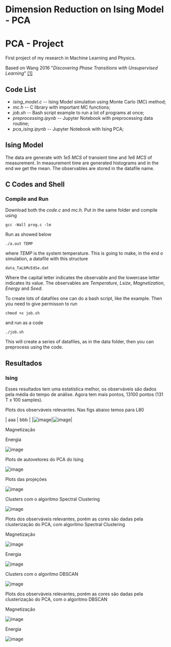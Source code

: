 # Dimension Reduction on Ising Model - PCA

# PCA - Project
First project of my research in Machine Learning and Physics. 

Based on Wang 2016 "*Discovering Phase Transitions with Unsupervised Learning*" [[1]](https://journals.aps.org/prb/abstract/10.1103/PhysRevB.94.195105)

## Code List
- *ising_model.c*           -- Ising Model simulation using Monte Carlo (MC) method;
- *mc.h*                    -- C library with important MC functions;
- *job.sh*                  -- Bash script example to run a lot of programs at once;          
- *preprocessing.ipynb*     -- Jupyter Notebook with preprocessing data routine;
- *pca_ising.ipynb*         -- Jupyter Notebook with Ising PCA;


## Ising Model

The data are generate with *1e5 MCS* of transient time and *1e6 MCS* of measurement.
In measurement time are generated histograms and in the end we get the mean.
The observables are stored in the datafile name.

## C Codes and Shell
### Compile and Run

Download both the *code.c* and *mc.h*.
Put in the same folder and compile using

  <code>gcc -Wall prog.c -lm</code>

Run as showed below

  <code>./a.out TEMP</code>

where *TEMP* is the system temperature.
This is going to make, in the end o simulation, a datafile with this structure

  <code>data_TaLbMcEdSe.dat</code>

Where the capital letter indicates the observable and the lowercase letter indicates its value.
The observables are *Temperature*, *Lsize*, *Magnetization*, *Energy* and *Seed*.


To create lots of datafiles one can do a bash script, like the example.
Then you need to give permisson to run

  <code>chmod +x job.sh</code>

and run as a code

  <code>./job.sh</code>

This will create a series of datafiles, as in the data folder, then you can preprocess using the code.

## Resultados
### Ising 
Esses resultados tem uma estatística melhor, os observáveis são dados pela média do tempo de análise. Agora tem mais pontos, 13100 pontos (131 T x 100 samples).

Plots dos observáveis relevantes. Nas figs abaixo temos para L80

| aaa | bbb |
|![image](https://github.com/pedhmendes/pca-project/blob/main/plots/ising_mag.png)|![image](https://github.com/pedhmendes/pca-project/blob/main/plots/ising_mag.png)|

Magnetização

Energia

![image](https://github.com/pedhmendes/pca-project/blob/main/plots/ising_ene.png)

Plots de autovetores do PCA do Ising

![image](https://github.com/pedhmendes/pca-project/blob/main/plots/ising_pca_multi_evals_2.png)

Plots das projeções

![image](https://github.com/pedhmendes/pca-project/blob/main/plots/ising_pca_components_2.png)

Clusters com o algoritmo Spectral Clustering

![image](https://github.com/pedhmendes/pca-project/blob/main/plots/ising_clusters_sp_L80.png)

Plots dos observáveis relevantes, porém as cores são dadas pela clusterização do PCA, com algoritmo Spectral Clustering

Magnetização

![image](https://github.com/pedhmendes/pca-project/blob/main/plots/ising80_mag_sp_cluster.png)

Energia

![image](https://github.com/pedhmendes/pca-project/blob/main/plots/ising80_ene_sp_cluster.png)

Clusters com o algoritmo DBSCAN

![image](https://github.com/pedhmendes/pca-project/blob/main/plots/ising_clusters_db_L80.png)

Plots dos observáveis relevantes, porém as cores são dadas pela clusterização do PCA, com o algoritmo DBSCAN

Magnetização

![image](https://github.com/pedhmendes/pca-project/blob/main/plots/ising80_mag_db_cluster.png)

Energia

![image](https://github.com/pedhmendes/pca-project/blob/main/plots/ising80_ene_db_cluster.png)



